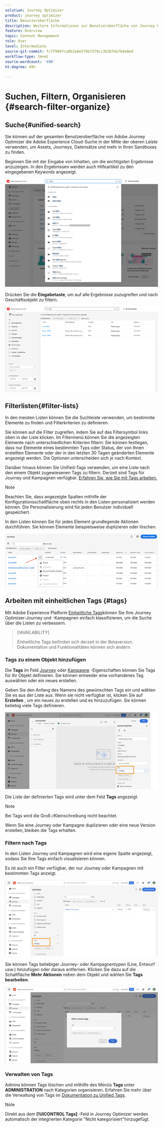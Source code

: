 ```yaml
---
solution: Journey Optimizer
product: journey optimizer
title: Benutzeroberfläche
description: Weitere Informationen zur Benutzeroberfläche von Journey Optimizer
feature: Overview
topic: Content Management
role: User
level: Intermediate
source-git-commit: fc7f996fca8b1e8e5f6b7379cc3b2b7da764e0ed
workflow-type: tm+mt
source-wordcount: '498'
ht-degree: 49%

---
```



# Suchen, Filtern, Organisieren {#search-filter-organize}

## Suche{#unified-search}

Sie können auf der gesamten Benutzeroberfläche von Adobe Journey Optimizer die Adobe Experience Cloud-Suche in der Mitte der oberen Leiste verwenden, um Assets, Journeys, Datensätze und mehr in Ihren Sandboxes zu finden.

Beginnen Sie mit der Eingabe von Inhalten, um die wichtigsten Ergebnisse anzuzeigen. In den Ergebnissen werden auch Hilfeartikel zu den eingegebenen Keywords angezeigt.

![](assets/unified-search.png)

Drücken Sie die **Eingabetaste**, um auf alle Ergebnisse zuzugreifen und nach Geschäftsobjekt zu filtern.

![](assets/search-and-filter.png)

## Filterlisten{#filter-lists}

In den meisten Listen können Sie die Suchleiste verwenden, um bestimmte Elemente zu finden und Filterkriterien zu definieren.

Sie können auf die Filter zugreifen, indem Sie auf das Filtersymbol links oben in der Liste klicken. Im Filtermenü können Sie die angezeigten Elemente nach unterschiedlichen Kriterien filtern: Sie können festlegen, dass nur Elemente eines bestimmten Typs oder Status, der von Ihnen erstellten Elemente oder der in den letzten 30 Tagen geänderten Elemente angezeigt werden. Die Optionen unterscheiden sich je nach Kontext.

Darüber hinaus können Sie Unified-Tags verwenden, um eine Liste nach den einem Objekt zugewiesenen Tags zu filtern. Derzeit sind Tags für Journey und Kampagnen verfügbar. [Erfahren Sie, wie Sie mit Tags arbeiten.](#tags)

>[!NOTE]
>
>Beachten Sie, dass angezeigte Spalten mithilfe der Konfigurationsschaltfläche oben rechts in den Listen personalisiert werden können. Die Personalisierung wird für jeden Benutzer individuell gespeichert.

In den Listen können Sie für jedes Element grundlegende Aktionen durchführen. Sie können Elemente beispielsweise duplizieren oder löschen.

![](assets/journey4.png)

## Arbeiten mit einheitlichen Tags {#tags}

Mit Adobe Experience Platform [Einheitliche Tags](https://experienceleague.adobe.com/docs/experience-platform/administrative-tags/overview.html?lang=de)können Sie Ihre Journey Optimizer-Journey und -Kampagnen einfach klassifizieren, um die Suche über die Listen zu verbessern.

>[!AVAILABILITY]
>
>Einheitliche Tags befinden sich derzeit in der Betaversion. Dokumentation und Funktionalitäten können sich ändern.

### Tags zu einem Objekt hinzufügen

Die **Tags** im Feld [Journey](../building-journeys/journey-gs.md#change-properties) oder [Kampagne](../campaigns/create-campaign.md#create) -Eigenschaften können Sie Tags für Ihr Objekt definieren. Sie können entweder eine vorhandenes Tag auswählen oder ein neues erstellen.

Geben Sie den Anfang des Namens des gewünschten Tags ein und wählen Sie es aus der Liste aus. Wenn sie nicht verfügbar ist, klicken Sie auf **Erstellen** , um ein neues zu erstellen und es hinzuzufügen. Sie können beliebig viele Tags definieren.

![](assets/tags1.png)

Die Liste der definierten Tags wird unter dem Feld **Tags** angezeigt.

>[!NOTE]
>
> Bei Tags wird die Groß-/Kleinschreibung nicht beachtet.
> 
> Wenn Sie eine Journey oder Kampagne duplizieren oder eine neue Version erstellen, bleiben die Tags erhalten.

### Filtern nach Tags

In den Listen Journey und Kampagnen wird eine eigene Spalte angezeigt, sodass Sie Ihre Tags einfach visualisieren können.

Es ist auch ein Filter verfügbar, der nur Journey oder Kampagnen mit bestimmten Tags anzeigt.

![](assets/tags2.png)

Sie können Tags beliebiger Journey- oder Kampagnentypen (Live, Entwurf usw.) hinzufügen oder daraus entfernen. Klicken Sie dazu auf die Schaltfläche **Mehr Aktionen** neben dem Objekt und wählen Sie **Tags bearbeiten**.

![](assets/tags3.png)

### Verwalten von Tags

Admins können Tags löschen und mithilfe des Menüs **Tags** unter **ADMINISTRATION** nach Kategorien organisieren. Erfahren Sie mehr über die Verwaltung von Tags im [Dokumentation zu Unified Tags](https://experienceleague.adobe.com/docs/experience-platform/administrative-tags/ui/managing-tags.html).

>[!NOTE]
>
> Direkt aus dem **[!UICONTROL Tags]** -Feld in Journey Optimizer werden automatisch der integrierten Kategorie &quot;Nicht kategorisiert&quot;hinzugefügt.
